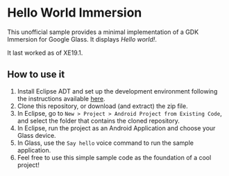Hello World Immersion
=======

This unofficial sample provides a minimal implementation of a GDK Immersion for
Google Glass. It displays *Hello world!*.

It last worked as of XE19.1.

## How to use it
1. Install Eclipse ADT and set up the development environment following the instructions available [here](https://developers.google.com/glass/develop/gdk/quick-start#setting_up_the_development_environment).
2. Clone this repository, or download (and extract) the zip file.
3. In Eclipse, go to `New > Project > Android Project from Existing Code`, and select the folder that contains the cloned repository.
4. In Eclipse, run the project as an Android Application and choose your Glass device.
5. In Glass, use the `Say hello` voice command to run the sample application.
6. Feel free to use this simple sample code as the foundation of a cool project!
